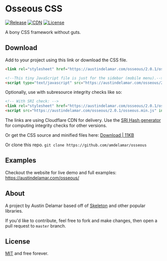 # Osseous CSS

[![Release](https://img.shields.io/github/release/amdelamar/osseous.svg)](https://github.com/amdelamar/osseous/releases)
[![CDN](https://img.shields.io/badge/cdn-cloudflare-orange.svg)](https://austindelamar.com/osseous/)
[![License](https://img.shields.io/:license-MIT-blue.svg)](https://github.com/amdelamar/osseous/blob/master/LICENSE)

A bony CSS framework without guts.

## Download

Add to your project using this link or download the CSS file.

```html
<link rel="stylesheet" href="https://austindelamar.com/osseous/2.0.1/osseous.min.css">

<!--This tiny JavaScript file is just for the sidebar (mobile menu).-->
<script type="text/javascript" src="https://austindelamar.com/osseous/2.0.1/osseous.min.js"></script>
```

Optionally, use with subresource integrity checks like so:

```html
<!-- With SRI check: -->
<link rel="stylesheet" href="https://austindelamar.com/osseous/2.0.1/osseous.min.css" integrity="sha384-a6HZDSWR29ML+cF0sEA6vnJFGzYDmr2PFxG581K39iVmqattxCDJMI58zNGJW5xl" crossorigin="anonymous">
<script src="https://austindelamar.com/osseous/2.0.1/osseous.min.js" integrity="sha384-J289UbByGU3psYe6Z644APtanbQP1Do9tw1bf3Ilnd8suixa6oftCMUBbTjhz07d" crossorigin="anonymous"></script>
```

The links are using Cloudflare CDN for delivery. Use the [SRI Hash generator](https://www.srihash.org/) for computing integrity checks for other versions.

Or get the CSS source and minified files here: [Download | 11KB](https://github.com/amdelamar/osseous/releases/download/2.0.1/Osseous-2.0.1.zip)

Or clone this repo. `git clone https://github.com/amdelamar/osseous`

## Examples

Checkout the website for live demo and full examples: https://austindelamar.com/osseous/

## About

A project by Austin Delamar based off of [Skeleton](https://github.com/dhg/Skeleton) and other popular libraries.

If you'd like to contribute, feel free to fork and make changes, then open a pull request to `master` branch.

## License

[MIT](/LICENSE) and free forever.
